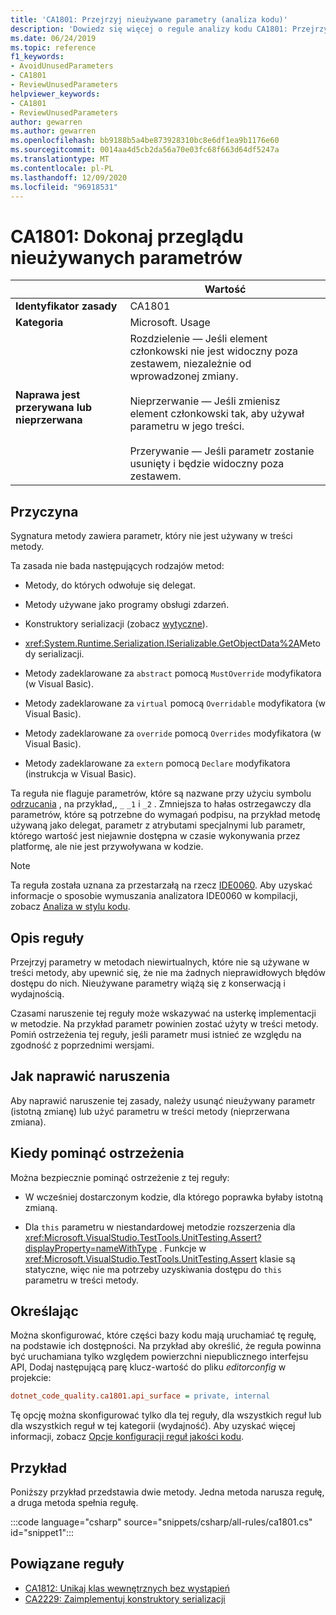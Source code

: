 ```yaml
---
title: 'CA1801: Przejrzyj nieużywane parametry (analiza kodu)'
description: 'Dowiedz się więcej o regule analizy kodu CA1801: Przejrzyj nieużywane parametry'
ms.date: 06/24/2019
ms.topic: reference
f1_keywords:
- AvoidUnusedParameters
- CA1801
- ReviewUnusedParameters
helpviewer_keywords:
- CA1801
- ReviewUnusedParameters
author: gewarren
ms.author: gewarren
ms.openlocfilehash: bb9188b5a4be873928310bc8e6df1ea9b1176e60
ms.sourcegitcommit: 0014aa4d5cb2da56a70e03fc68f663d64df5247a
ms.translationtype: MT
ms.contentlocale: pl-PL
ms.lasthandoff: 12/09/2020
ms.locfileid: "96918531"
---
```

# <a name="ca1801-review-unused-parameters"></a>CA1801: Dokonaj przeglądu nieużywanych parametrów

| | Wartość |
|-|-|
| **Identyfikator zasady** |CA1801|
| **Kategoria** |Microsoft. Usage|
| **Naprawa jest przerywana lub nieprzerwana** |Rozdzielenie — Jeśli element członkowski nie jest widoczny poza zestawem, niezależnie od wprowadzonej zmiany.<br/><br/>Nieprzerwanie — Jeśli zmienisz element członkowski tak, aby używał parametru w jego treści.<br/><br/>Przerywanie — Jeśli parametr zostanie usunięty i będzie widoczny poza zestawem.|

## <a name="cause"></a>Przyczyna

Sygnatura metody zawiera parametr, który nie jest używany w treści metody.

Ta zasada nie bada następujących rodzajów metod:

- Metody, do których odwołuje się delegat.

- Metody używane jako programy obsługi zdarzeń.

- Konstruktory serializacji (zobacz [wytyczne](../../../standard/serialization/serialization-guidelines.md#runtime-serialization)).

- <xref:System.Runtime.Serialization.ISerializable.GetObjectData%2A>Metody serializacji.

- Metody zadeklarowane za `abstract` pomocą `MustOverride` modyfikatora (w Visual Basic).

- Metody zadeklarowane za `virtual` pomocą `Overridable` modyfikatora (w Visual Basic).

- Metody zadeklarowane za `override` pomocą `Overrides` modyfikatora (w Visual Basic).

- Metody zadeklarowane za `extern` pomocą `Declare` modyfikatora (instrukcja w Visual Basic).

Ta reguła nie flaguje parametrów, które są nazwane przy użyciu symbolu [odrzucania](../../../csharp/discards.md) , na przykład,, `_` `_1` i `_2` . Zmniejsza to hałas ostrzegawczy dla parametrów, które są potrzebne do wymagań podpisu, na przykład metodę używaną jako delegat, parametr z atrybutami specjalnymi lub parametr, którego wartość jest niejawnie dostępna w czasie wykonywania przez platformę, ale nie jest przywoływana w kodzie.

> [!NOTE]
> Ta reguła została uznana za przestarzałą na rzecz [IDE0060](../style-rules/ide0060.md). Aby uzyskać informacje o sposobie wymuszania analizatora IDE0060 w kompilacji, zobacz [Analiza w stylu kodu](../overview.md#code-style-analysis).

## <a name="rule-description"></a>Opis reguły

Przejrzyj parametry w metodach niewirtualnych, które nie są używane w treści metody, aby upewnić się, że nie ma żadnych nieprawidłowych błędów dostępu do nich. Nieużywane parametry wiążą się z konserwacją i wydajnością.

Czasami naruszenie tej reguły może wskazywać na usterkę implementacji w metodzie. Na przykład parametr powinien zostać użyty w treści metody. Pomiń ostrzeżenia tej reguły, jeśli parametr musi istnieć ze względu na zgodność z poprzednimi wersjami.

## <a name="how-to-fix-violations"></a>Jak naprawić naruszenia

Aby naprawić naruszenie tej zasady, należy usunąć nieużywany parametr (istotną zmianę) lub użyć parametru w treści metody (nieprzerwana zmiana).

## <a name="when-to-suppress-warnings"></a>Kiedy pominąć ostrzeżenia

Można bezpiecznie pominąć ostrzeżenie z tej reguły:

- W wcześniej dostarczonym kodzie, dla którego poprawka byłaby istotną zmianą.

- Dla `this` parametru w niestandardowej metodzie rozszerzenia dla <xref:Microsoft.VisualStudio.TestTools.UnitTesting.Assert?displayProperty=nameWithType> . Funkcje w <xref:Microsoft.VisualStudio.TestTools.UnitTesting.Assert> klasie są statyczne, więc nie ma potrzeby uzyskiwania dostępu do `this` parametru w treści metody.

## <a name="configurability"></a>Określając

Można skonfigurować, które części bazy kodu mają uruchamiać tę regułę, na podstawie ich dostępności. Na przykład aby określić, że reguła powinna być uruchamiana tylko względem powierzchni niepublicznego interfejsu API, Dodaj następującą parę klucz-wartość do pliku *editorconfig* w projekcie:

```ini
dotnet_code_quality.ca1801.api_surface = private, internal
```

Tę opcję można skonfigurować tylko dla tej reguły, dla wszystkich reguł lub dla wszystkich reguł w tej kategorii (wydajność). Aby uzyskać więcej informacji, zobacz [Opcje konfiguracji reguł jakości kodu](../code-quality-rule-options.md).

## <a name="example"></a>Przykład

Poniższy przykład przedstawia dwie metody. Jedna metoda narusza regułę, a druga metoda spełnia regułę.

:::code language="csharp" source="snippets/csharp/all-rules/ca1801.cs" id="snippet1":::

## <a name="related-rules"></a>Powiązane reguły

- [CA1812: Unikaj klas wewnętrznych bez wystąpień](ca1812.md)
- [CA2229: Zaimplementuj konstruktory serializacji](ca2229.md)
